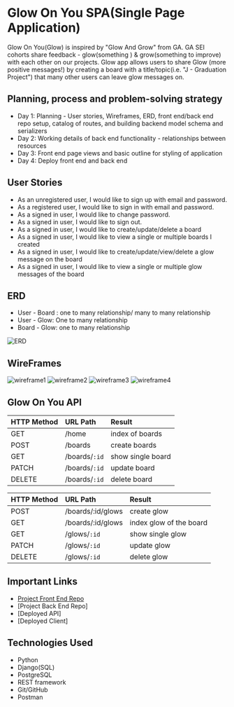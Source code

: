 
# Glow On You SPA(Single Page Application)


Glow On You(Glow) is inspired by "Glow And Grow" from GA. 
GA SEI cohorts share feedback - glow(something ) & grow(something to improve) with each other on our projects.
Glow app allows users to share Glow (more positive messages!) by creating a board with a title/topic(i.e. "J - Graduation Project") that many other users can leave glow messages on. 





## Planning, process and problem-solving strategy


- Day 1: Planning - User stories, Wireframes, ERD, front end/back end repo setup, catalog of routes, and building backend model schema and serializers
- Day 2: Working details of back end functionality - relationships between resources
- Day 3: Front end page views and basic outline for styling of application
- Day 4: Deploy front end and back end




## User Stories


- As an unregistered user, I would like to sign up with email and password.
- As a registered user, I would like to sign in with email and password.
- As a signed in user, I would like to change password.
- As a signed in user, I would like to sign out.
- As a signed in user, I would like to create/update/delete a board
- As a signed in user, I would like to view a single or multiple boards I created
- As a signed in user, I would like to create/update/view/delete a glow message on the board
- As a signed in user, I would like to view a single or multiple glow messages of the board




## ERD 


- User - Board : one to many relationship/ many to many relationship
- User - Glow: One to many relationship
- Board - Glow: one to many relationship

![ERD](https://i.imgur.com/i1tsy7V.png)




## WireFrames


![wireframe1](https://i.imgur.com/KxaLnXr.png)
![wireframe2](https://i.imgur.com/dweAeh1.png)
![wireframe3](https://i.imgur.com/SbWGbAF.png)
![wireframe4](https://i.imgur.com/G5yzgL7.png)


## Glow On You API


| HTTP Method   | URL Path      | Result              | 
|:--------------|:--------------|:--------------------| 
| GET           | /home         | index of boards     | 
| POST          | /boards       | create boards       | 
| GET           | /boards/`:id` | show single board   | 
| PATCH         | /boards/`:id` | update board        | 
| DELETE        | /boards/`:id` | delete board        |

| HTTP Method   | URL Path            | Result              |
|:--------------|:--------------------|:--------------------|
| POST          | /boards/:id/glows   | create glow         |
| GET           | /boards/:id/glows   | index glow of the board   |
| GET           | /glows/`:id`        | show single glow    |
| PATCH         | /glows/`:id`        | update glow         |
| DELETE        | /glows/`:id`        | delete glow         |



## Important Links


- [Project Front End Repo](https://github.com/JeheeChoi/Glow-client)
- [Project Back End Repo]
- [Deployed API]
- [Deployed Client]




## Technologies Used


- Python
- Django(SQL)
- PostgreSQL
- REST framework
- Git/GitHub
- Postman



